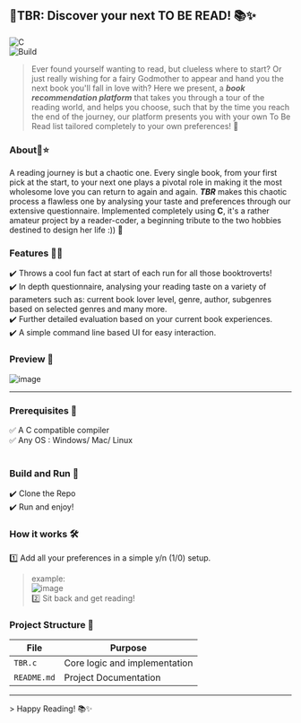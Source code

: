 ## 🚀TBR: Discover your next TO BE READ! 📚✨
![C](https://img.shields.io/badge/c-%2300599C.svg?style=for-the-badge&logo=c&logoColor=white)<br>
![Build](https://img.shields.io/badge/build-passing-brightgreen)<br>

>Ever found yourself wanting to read, but clueless where to start? Or just really wishing for a fairy Godmother to appear and hand you the next book you'll fall in love with? Here we present, a **_book recommendation platform_** that takes you through a tour of the reading world, and helps you choose, such that by the time you reach the end of the journey, our platform presents you with your own To Be Read list tailored completely to your own preferences! 🎉

### About📝⭐<br>
A reading journey is but a chaotic one. Every single book, from your first pick at the start, to your next one plays a pivotal role in making it the most wholesome love you can return to again and again. **_TBR_** makes this chaotic process a flawless one by analysing your taste and preferences through our extensive questionnaire. Implemented completely using **C**, it's a rather amateur project by a reader-coder, a beginning tribute to the two hobbies destined to design her life :)) 🌻

### Features 📖✨<br>
✔️ Throws a cool fun fact at start of each run for all those booktroverts!<br>
✔️ In depth questionnaire, analysing your reading taste on a variety of parameters such as: current book lover level, genre, author, subgenres based on selected genres and many more.<br>
✔️ Further detailed evaluation based on your current book experiences.<br>
✔️ A simple command line based UI for easy interaction.<br>

### Preview 👀<br>
![image](https://github.com/user-attachments/assets/da32493d-03e9-4c4d-8624-e5e5a6462d11)
<hr>

### Prerequisites 📌
✅ A C compatible compiler<br>
✅ Any OS : Windows/ Mac/ Linux<br>
<br>

###  Build and Run 🚀
✔️ Clone the Repo<br>
✔️ Run and enjoy!<br>

###  How it works 🛠️
1️⃣ Add all your preferences in a simple y/n (1/0) setup.<br>
>example:<br>
![image](https://github.com/user-attachments/assets/32c50298-fb10-4e8c-84bd-cf8b679c666a)<br>
2️⃣ Sit back and get reading!<br>

### Project Structure 📁

| File              | Purpose                                       |
| ----------------- | ----------------------------------------------|
| `TBR.c   `        | Core logic and implementation                 |
| `README.md`       | Project Documentation                         |
<hr>
> Happy Reading! 📚✨
